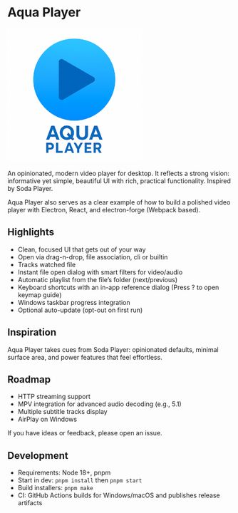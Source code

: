 # Aqua Player

<img src="./banner.png" alt="Aqua Player banner" width="300" />

An opinionated, modern video player for desktop. It reflects a strong vision: informative yet simple, beautiful UI with rich, practical functionality. Inspired by Soda Player.

Aqua Player also serves as a clear example of how to build a polished video player with Electron, React, and electron-forge (Webpack based).

## Highlights

- Clean, focused UI that gets out of your way
- Open via drag-n-drop, file association, cli or builtin
- Tracks watched file
- Instant file open dialog with smart filters for video/audio
- Automatic playlist from the file’s folder (next/previous)
- Keyboard shortcuts with an in-app reference dialog (Press ? to open keymap guide)
- Windows taskbar progress integration
- Optional auto-update (opt-out on first run)

## Inspiration

Aqua Player takes cues from Soda Player: opinionated defaults, minimal surface area, and power features that feel effortless.

## Roadmap

- HTTP streaming support
- MPV integration for advanced audio decoding (e.g., 5.1)
- Multiple subtitle tracks display
- AirPlay on Windows

If you have ideas or feedback, please open an issue.

## Development

- Requirements: Node 18+, pnpm
- Start in dev: `pnpm install` then `pnpm start`
- Build installers: `pnpm make`
- CI: GitHub Actions builds for Windows/macOS and publishes release artifacts
